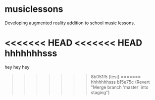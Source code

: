 # musiclessons

Developing augmented reality addition to school music lessons.

<<<<<<< HEAD
<<<<<<< HEAD
hhhhhhhsss
=======
hey hey hey
>>>>>>> 8b051f5 (test)
=======
hhhhhhhsss
>>>>>>> b15e75c (Revert "Merge branch 'master' into staging")
